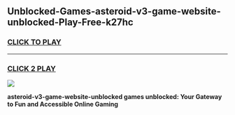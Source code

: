 
## Unblocked-Games-asteroid-v3-game-website-unblocked-Play-Free-k27hc
<h3>
<a href="https://premium76.site?title=asteroid-v3-game-website-unblocked&ref=15A">CLICK TO PLAY</a></h3>
<hr>

<h3>
<a href="https://premium76.site?title=asteroid-v3-game-website-unblocked&ref=15A">CLICK 2 PLAY</a>
  
</h3>

<a href="https://premium76.site?title=asteroid-v3-game-website-unblocked&ref=15A"><img src="https://clearcache.store/games.png"></a>


**asteroid-v3-game-website-unblocked games unblocked: Your Gateway to Fun and Accessible Online Gaming**

